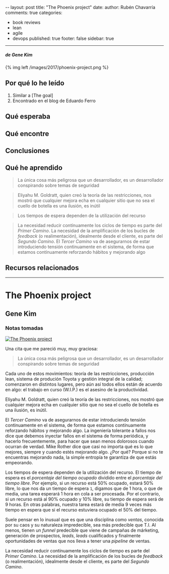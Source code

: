 ﻿--
layout: post
title: "The Phoenix project"
date: 
author: Rubén Chavarría
comments: true
categories: 
- book reviews
- lean
- agile
- devops
published: true
footer: false
sidebar: true
---

##### de Gene Kim

{% img left /images/2017/phoenix-project.png %}

## Por qué lo he leído

1. Similar a [The goal]
2. Encontrado en el blog de Eduardo Ferro

<!-- more -->

## Qué esperaba

## Qué encontre

## Conclusiones

## Qué he aprendido

> La única cosa más peligrosa que un desarrollador, es un desarrollador conspirando sobre temas de seguridad

> Eliyahu M. Goldratt, quien creó la teoría de las restricciones, nos mostró que cualquier mejora echa en cualquier sitio que no sea el cuello de botella es una ilusión, es inútil

> Los tiempos de espera dependen de la utilización del recurso

> La necesidad reducir contínuamente los ciclos de tiempo es parte del *Primer Camino*. La necesidad de la amplificación de los bucles de *feedback* (o realimentación), idealmente desde el cliente, es parte del *Segundo Camino*. El *Tercer Camino* va de asegurarnos de estar introduciendo tensión continuamente en el sistema, de forma que estamos contínuamente reforzando hábitos y mejorando algo

## Recursos relacionados

[titulo sobre el enlace a las notas]: foo-bar-foo-bar

--- --- --- --- --- --- --- --- --- --- --- --- ---

# The Phoenix project
## Gene Kim

### Notas tomadas

[![The Phoenix project](/img/phoenix-project.png)](http://link-to-amazon-or-whatever)

Una cita que me pareció muy, muy graciosa:

> La única cosa más peligrosa que un desarrollador, es un desarrollador conspirando sobre temas de seguridad

Cada uno de estos movimientos: teoría de las restricciones, producción lean, sistema de produción Toyota y gestión integral de la calidad; comenzaron en distintos lugares, pero aún así todos ellos están de acuerdo en algo: el trabajo en curso (W.I.P.) es el asesino de la productividad.

Eliyahu M. Goldratt, quien creó la teoría de las restricciones, nos mostró que cualquier mejora echa en cualquier sitio que no sea el cuello de botella es una ilusión, es inútil.

El *Tercer Camino* va de asegurarnos de estar introduciendo tensión continuamente en el sistema, de forma que estamos contínuamente reforzando hábitos y mejorando algo. La ingeniería tolerante a fallos nos dice que debemos inyectar fallos en el sistema de forma periódica, y hacerlo frecuentemente, para hacer que sean menos dolorosos cuando ocurran de verdad. Mike Rother dice que casi no importa qué es lo que mejores, siempre y cuando estés mejorando algo. ¿Por qué? Porque si no te encuentras mejorando nada, la simple entropía te garantiza de que estás empeorando.

Los tiempos de espera dependen de la utilización del recurso. El tiempo de espera es el *porcentaje del tiempo ocupado* dividido entre el *porcentaje del tiempo libre*. Por ejemplo, si un recurso está 50% ocupado, estará 50% libre, lo que nos da un tiempo de espera `1`, digamos que de 1 hora, o que de media, una tarea esperará 1 hora en cola a ser procesada. Por el contrario, si un recurso está al 90% ocupado y 10% libre, su tiempo de espera será de 9 horas. En otras palabras, nuestra tarea estará de media 9 veces más tiempo en espera que si el recurso estuviera ocupado el 50% del tiempo.

Suele pensar en lo inusual que es que una disciplina como *ventas*, conocida por su caos y su naturaleza impredecible, sea más predecible que T.I. Al menos, tienen un *funnel* predecible que viene de campañas de márketing, generación de prospectos, *leads*, *leads* cualificados y finalmente oportunidades de ventas que nos lleva a tener una *pipeline* de ventas.

La necesidad reducir contínuamente los ciclos de tiempo es parte del *Primer Camino*. La necesidad de la amplificación de los bucles de *feedback* (o realimentación), idealmente desde el cliente, es parte del *Segundo Camino*.


